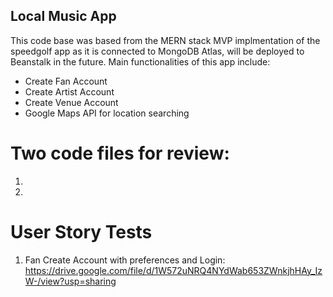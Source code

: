## Local Music App
This code base was based from the MERN stack MVP implmentation of the speedgolf
app as it is connected to MongoDB Atlas, will be deployed to Beanstalk in the future. 
Main functionalities of this app include:

* Create Fan Account
* Create Artist Account
* Create Venue Account
* Google Maps API for location searching

# Two code files for review:
1. 
2. 

# User Story Tests
1. Fan Create Account with preferences and Login: https://drive.google.com/file/d/1W572uNRQ4NYdWab653ZWnkjhHAy_IzW-/view?usp=sharing
